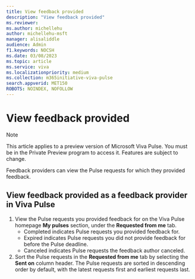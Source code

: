 ```yaml
---
title: View feedback provided
description: "View feedback provided"
ms.reviewer: 
ms.author: michellehu
author: michellehu-msft
manager: alisaliddle
audience: Admin
f1.keywords: NOCSH
ms.date: 03/08/2023
ms.topic: article
ms.service: viva
ms.localizationpriority: medium
ms.collection: m365initiative-viva-pulse  
search.appverid: MET150
ROBOTS: NOINDEX, NOFOLLOW
---
```


# View feedback provided

> [!NOTE]
> This article applies to a preview version of Microsoft Viva Pulse. You must be in the Private Preview program to access it. Features are subject to change.

Feedback providers can view the Pulse requests for which they provided feedback.

## View feedback provided as a feedback provider in Viva Pulse

1. View the Pulse requests you provided feedback for on the Viva Pulse homepage **My pulses** section, under the **Requested from me** tab.
    - Completed indicates Pulse requests you provided feedback for.
    - Expired indicates Pulse requests you did not provide feedback for before the Pulse deadline.
    - Canceled indicates Pulse requests the feedback author canceled.
1. Sort the Pulse requests in the **Requested from me** tab by selecting the **Sent on** column header. The Pulse requests are sorted in descending order by default, with the latest requests first and earliest requests last.
